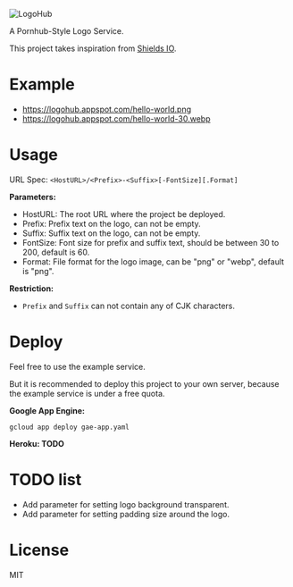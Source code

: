 ![LogoHub](https://logohub.appspot.com/Logo-Hub-36-white.png)

A Pornhub-Style Logo Service.

This project takes inspiration from [Shields IO](https://shields.io/).

# Example

* https://logohub.appspot.com/hello-world.png
* https://logohub.appspot.com/hello-world-30.webp

# Usage

URL Spec: `<HostURL>/<Prefix>-<Suffix>[-FontSize][.Format]`

**Parameters:**

* HostURL: The root URL where the project be deployed.
* Prefix: Prefix text on the logo, can not be empty.
* Suffix: Suffix text on the logo, can not be empty.
* FontSize: Font size for prefix and suffix text, should be between 30 to 200, default is 60.
* Format: File format for the logo image, can be "png" or "webp", default is "png".

**Restriction:**

* `Prefix` and `Suffix` can not contain any of CJK characters.

# Deploy

Feel free to use the example service. 

But it is recommended to deploy this project to your own server, because the example service is under a free quota. 

**Google App Engine:**

```shell script
gcloud app deploy gae-app.yaml
```

**Heroku: TODO**

# TODO list

* Add parameter for setting logo background transparent.
* Add parameter for setting padding size around the logo.

# License

MIT

